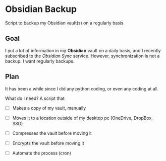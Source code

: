 # Obsidian Backup

Script to backup my Obsidian vault(s) on a regularly basis

## Goal

I put a lot of information in my **Obsidian** vault on a daily basis, and I recently subscribed to the *Obsidian Sync* service. However, synchronization is not a backup. I want regularly backups.

## Plan

It has been a while since I did any python coding, or even any coding at all.

What do I need? A script that

- [ ] Makes a copy of my vault, manually
- [ ] Moves it to a location outside of my desktop pc (OneDrive, DropBox, SSD)
- [ ] Compresses the vault before moving it
- [ ] Encrypts the vault before moving it
- [ ] Automate the process (cron) 

